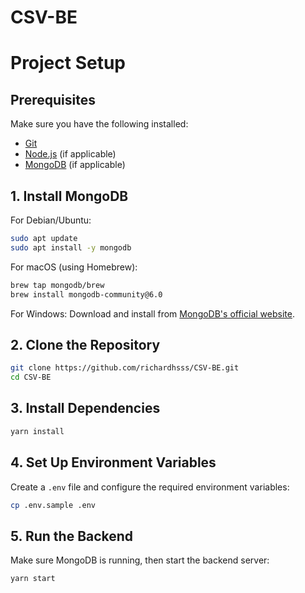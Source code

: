 # CSV-BE

# Project Setup

## Prerequisites
Make sure you have the following installed:
- [Git](https://git-scm.com/)
- [Node.js](https://nodejs.org/) (if applicable)
- [MongoDB](https://www.mongodb.com/) (if applicable)

## 1. Install MongoDB
For Debian/Ubuntu:
```sh
sudo apt update
sudo apt install -y mongodb
```
For macOS (using Homebrew):
```sh
brew tap mongodb/brew
brew install mongodb-community@6.0
```
For Windows:
Download and install from [MongoDB's official website](https://www.mongodb.com/try/download/community).

## 2. Clone the Repository
```sh
git clone https://github.com/richardhsss/CSV-BE.git
cd CSV-BE
```

## 3. Install Dependencies
```sh
yarn install
```

## 4. Set Up Environment Variables
Create a `.env` file and configure the required environment variables:
```sh
cp .env.sample .env
```

## 5. Run the Backend
Make sure MongoDB is running, then start the backend server:
```sh
yarn start
```
